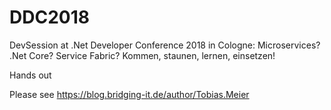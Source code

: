 # DDC2018
DevSession at .Net Developer Conference 2018 in Cologne: Microservices? .Net Core? Service Fabric? Kommen, staunen, lernen, einsetzen!

Hands out

Please see https://blog.bridging-it.de/author/Tobias.Meier  

